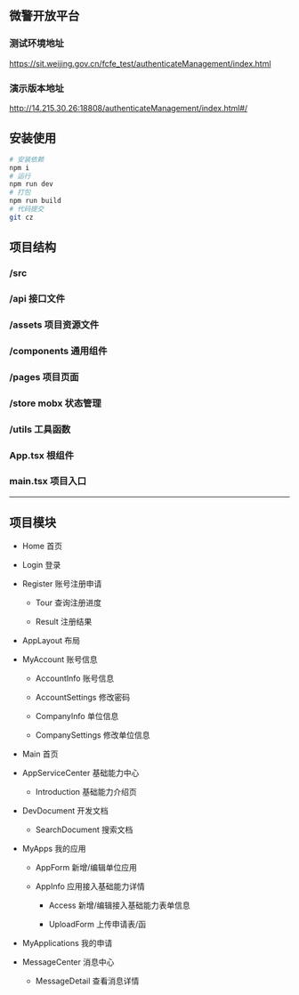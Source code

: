 ## 微警开放平台

### 测试环境地址

https://sit.weijing.gov.cn/fcfe_test/authenticateManagement/index.html

### 演示版本地址

http://14.215.30.26:18808/authenticateManagement/index.html#/

## 安装使用

```sh
# 安装依赖
npm i
# 运行
npm run dev
# 打包
npm run build
# 代码提交
git cz
```

## 项目结构

### /src

### /api 接口文件

### /assets 项目资源文件

### /components 通用组件

### /pages 项目页面

### /store mobx 状态管理

### /utils 工具函数

### App.tsx 根组件

### main.tsx 项目入口

***

## 项目模块

- Home 首页

- Login 登录

- Register 账号注册申请

  - Tour 查询注册进度

  - Result 注册结果

- AppLayout 布局

- MyAccount 账号信息

  - AccountInfo 账号信息

  - AccountSettings 修改密码

  - CompanyInfo 单位信息

  - CompanySettings 修改单位信息

- Main 首页

- AppServiceCenter 基础能力中心

  - Introduction 基础能力介绍页

- DevDocument 开发文档

  - SearchDocument 搜索文档

- MyApps 我的应用

  - AppForm 新增/编辑单位应用

  - AppInfo 应用接入基础能力详情

    - Access 新增/编辑接入基础能力表单信息

    - UploadForm 上传申请表/函

- MyApplications 我的申请

- MessageCenter 消息中心

  - MessageDetail 查看消息详情

